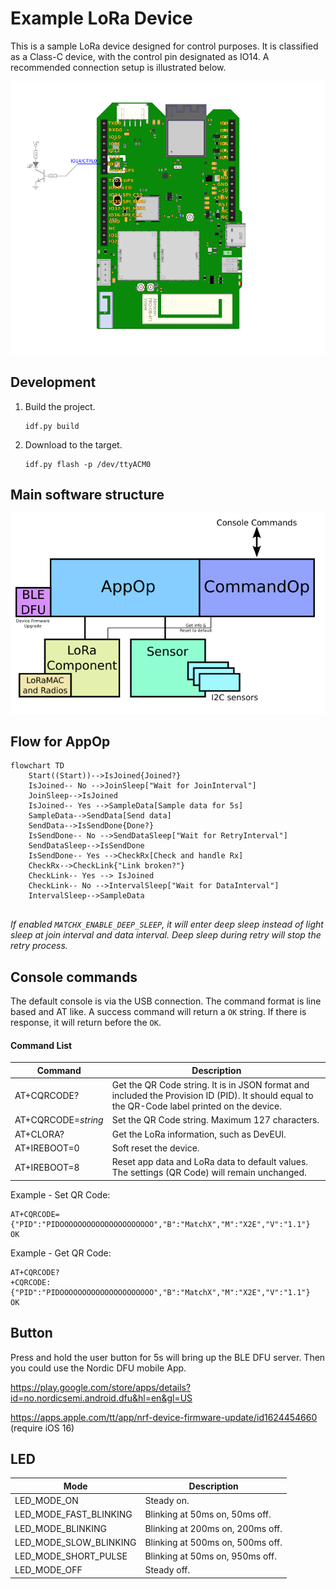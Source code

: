 # Example LoRa Device

This is a sample LoRa device designed for control purposes. It is classified as a Class-C device, with the control pin designated as IO14. A recommended connection setup is illustrated below.

![connections](doc/connections.png)

## Development

1. Build the project.

   ```
   idf.py build
   ```

      

2. Download to the target.

   ```
   idf.py flash -p /dev/ttyACM0
   ```




## Main software structure

![SoftwareStructure](doc/SoftwareStructure.png)

## Flow for AppOp

```mermaid
flowchart TD
	Start((Start))-->IsJoined{Joined?}
	IsJoined-- No -->JoinSleep["Wait for JoinInterval"]
	JoinSleep-->IsJoined
	IsJoined-- Yes -->SampleData[Sample data for 5s]
	SampleData-->SendData[Send data]
	SendData-->IsSendDone{Done?}
	IsSendDone-- No -->SendDataSleep["Wait for RetryInterval"]
	SendDataSleep-->IsSendDone
	IsSendDone-- Yes -->CheckRx[Check and handle Rx]
	CheckRx-->CheckLink{"Link broken?"}
	CheckLink-- Yes --> IsJoined
	CheckLink-- No -->IntervalSleep["Wait for DataInterval"]
	IntervalSleep-->SampleData
	
```

*If enabled `MATCHX_ENABLE_DEEP_SLEEP`, it will enter deep sleep instead of light sleep at join interval and data interval. Deep sleep during retry will stop the retry process.*



## Console commands

The default console is via the USB connection. The command format is line based and AT like. A success command will return a `OK` string. If there is response, it will return before the `OK`.

#### Command List

| Command             | Description                                                  |
| ------------------- | ------------------------------------------------------------ |
| AT+CQRCODE?         | Get the QR Code string. It is in JSON format and included the Provision ID (PID). It should equal to the QR-Code label printed on the device. |
| AT+CQRCODE=*string* | Set the QR Code string. Maximum 127 characters.              |
| AT+CLORA?           | Get the LoRa information, such as DevEUI.                    |
| AT+IREBOOT=0        | Soft reset the device.                                       |
| AT+IREBOOT=8        | Reset app data and LoRa data to default values.<br />The settings (QR Code) will remain unchanged. |

Example - Set QR Code:

```
AT+CQRCODE={"PID":"PIDOOOOOOOOOOOOOOOOOOOOO","B":"MatchX","M":"X2E","V":"1.1"}
OK
```



Example - Get QR Code:

```
AT+CQRCODE?
+CQRCODE:{"PID":"PIDOOOOOOOOOOOOOOOOOOOOO","B":"MatchX","M":"X2E","V":"1.1"}
OK
```



## Button

Press and hold the user button for 5s will bring up the BLE DFU server. Then you could use the Nordic DFU mobile App.

https://play.google.com/store/apps/details?id=no.nordicsemi.android.dfu&hl=en&gl=US

https://apps.apple.com/tt/app/nrf-device-firmware-update/id1624454660  (require iOS 16)



## LED

| Mode                   | Description                      |
| ---------------------- | -------------------------------- |
| LED_MODE_ON            | Steady on.                       |
| LED_MODE_FAST_BLINKING | Blinking at 50ms on, 50ms off.   |
| LED_MODE_BLINKING      | Blinking at 200ms on, 200ms off. |
| LED_MODE_SLOW_BLINKING | Blinking at 500ms on, 500ms off. |
| LED_MODE_SHORT_PULSE   | Blinking at 50ms on, 950ms off.  |
| LED_MODE_OFF           | Steady off.                      |

